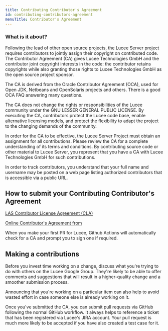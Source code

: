 ```yaml
---
title: Contributing Contributor's Agreement
id: contributing-contributors-agreement
menuTitle: Contributor's Agreement
---
```


### What is it about? ###

Following the lead of other open source projects, the Lucee Server project requires contributors to jointly assign their copyright on contributed code. The Contributor Agreement (CA) gives Lucee Technologies GmbH and the contributor joint copyright interests in the code: the contributor retains copyrights while also granting those rights to Lucee Technologies GmbH as the open source project sponsor.

The CA is derived from the Oracle Contributor Agreement (OCA), used for Open JDK, Netbeans and OpenSolaris projects and others. There is a good OCA FAQ answering many questions.

The CA does not change the rights or responsibilities of the Lucee community under the GNU LESSER GENERAL PUBLIC LICENSE. By executing the CA, contributors protect the Lucee code base, enable alternative licensing models, and protect the flexibility to adapt the project to the changing demands of the community.

In order for the CA to be effective, the Lucee Server Project must obtain an assignment for all contributions. Please review the CA for a complete understanding of its terms and conditions. By contributing source code or other material to Lucee Server, you represent that you have a CA with Lucee Technologies GmbH for such contributions.

In order to track contributors, you understand that your full name and
username may be posted on a web page listing authorized contributors that is
accessible via a public URL.

## How to submit your Contributing Contributor's Agreement ##

[LAS Contributor License Agreement (CLA)](https://dev.lucee.org/t/las-contributor-license-agreement-cla/181)

[Online Contributor's Agreement from](https://cla-assistant.io/lucee/Lucee)

When you make your first PR for Lucee, Github Actions will automatically check for a CA and prompt you to sign one if required.

## Making a contributions ##

Before you invest time working on a change, discuss what you're trying to do with others on the Lucee Google Group. They're likely to be able to offer comments and suggestions that will result in a higher-quality change and a smoother submission process.

Announcing that you're working on a particular item can also help to avoid wasted effort in case someone else is already working on it.

Once you've submitted the CA, you can submit pull requests via GitHub following the normal GitHub workflow. It always helps to reference a ticket that has been registered via Lucee's JIRA account. Your pull request is much more likely to be accepted if you have also created a test case for it.

